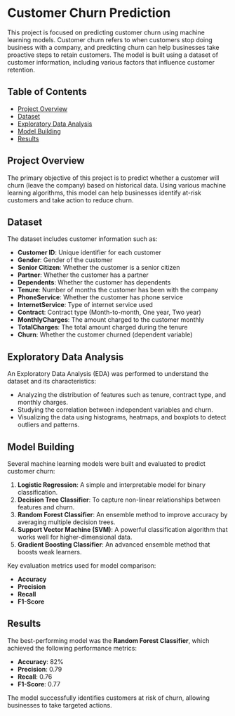 # Customer Churn Prediction

This project is focused on predicting customer churn using machine learning models. Customer churn refers to when customers stop doing business with a company, and predicting churn can help businesses take proactive steps to retain customers. The model is built using a dataset of customer information, including various factors that influence customer retention.

## Table of Contents
- [Project Overview](#project-overview)
- [Dataset](#dataset)
- [Exploratory Data Analysis](#exploratory-data-analysis)
- [Model Building](#model-building)
- [Results](#results)

## Project Overview

The primary objective of this project is to predict whether a customer will churn (leave the company) based on historical data. Using various machine learning algorithms, this model can help businesses identify at-risk customers and take action to reduce churn.

## Dataset

The dataset includes customer information such as:
- **Customer ID**: Unique identifier for each customer
- **Gender**: Gender of the customer
- **Senior Citizen**: Whether the customer is a senior citizen
- **Partner**: Whether the customer has a partner
- **Dependents**: Whether the customer has dependents
- **Tenure**: Number of months the customer has been with the company
- **PhoneService**: Whether the customer has phone service
- **InternetService**: Type of internet service used
- **Contract**: Contract type (Month-to-month, One year, Two year)
- **MonthlyCharges**: The amount charged to the customer monthly
- **TotalCharges**: The total amount charged during the tenure
- **Churn**: Whether the customer churned (dependent variable)

## Exploratory Data Analysis

An Exploratory Data Analysis (EDA) was performed to understand the dataset and its characteristics:
- Analyzing the distribution of features such as tenure, contract type, and monthly charges.
- Studying the correlation between independent variables and churn.
- Visualizing the data using histograms, heatmaps, and boxplots to detect outliers and patterns.

## Model Building

Several machine learning models were built and evaluated to predict customer churn:
1. **Logistic Regression**: A simple and interpretable model for binary classification.
2. **Decision Tree Classifier**: To capture non-linear relationships between features and churn.
3. **Random Forest Classifier**: An ensemble method to improve accuracy by averaging multiple decision trees.
4. **Support Vector Machine (SVM)**: A powerful classification algorithm that works well for higher-dimensional data.
5. **Gradient Boosting Classifier**: An advanced ensemble method that boosts weak learners.

Key evaluation metrics used for model comparison:
- **Accuracy**
- **Precision**
- **Recall**
- **F1-Score**

## Results

The best-performing model was the **Random Forest Classifier**, which achieved the following performance metrics:
- **Accuracy**: 82%
- **Precision**: 0.79
- **Recall**: 0.76
- **F1-Score**: 0.77

The model successfully identifies customers at risk of churn, allowing businesses to take targeted actions.
